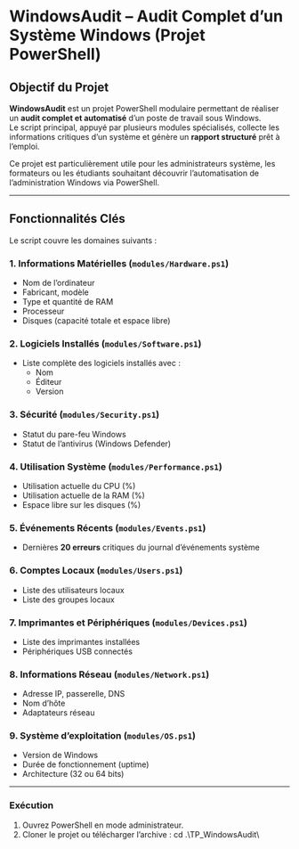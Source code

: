 # WindowsAudit – Audit Complet d’un Système Windows (Projet PowerShell)

## Objectif du Projet

**WindowsAudit** est un projet PowerShell modulaire permettant de réaliser un **audit complet et automatisé** d’un poste de travail sous Windows.  
Le script principal, appuyé par plusieurs modules spécialisés, collecte les informations critiques d’un système et génère un **rapport structuré** prêt à l’emploi.

Ce projet est particulièrement utile pour les administrateurs système, les formateurs ou les étudiants souhaitant découvrir l’automatisation de l’administration Windows via PowerShell.

---

## Fonctionnalités Clés

Le script couvre les domaines suivants :

### 1. Informations Matérielles (`modules/Hardware.ps1`)
- Nom de l’ordinateur
- Fabricant, modèle
- Type et quantité de RAM
- Processeur
- Disques (capacité totale et espace libre)

### 2. Logiciels Installés (`modules/Software.ps1`)
- Liste complète des logiciels installés avec :
  - Nom
  - Éditeur
  - Version

### 3. Sécurité (`modules/Security.ps1`)
- Statut du pare-feu Windows
- Statut de l’antivirus (Windows Defender)

### 4. Utilisation Système (`modules/Performance.ps1`)
- Utilisation actuelle du CPU (%)
- Utilisation actuelle de la RAM (%)
- Espace libre sur les disques (%)

### 5. Événements Récents (`modules/Events.ps1`)
- Dernières **20 erreurs** critiques du journal d’événements système

### 6. Comptes Locaux (`modules/Users.ps1`)
- Liste des utilisateurs locaux
- Liste des groupes locaux

### 7. Imprimantes et Périphériques (`modules/Devices.ps1`)
- Liste des imprimantes installées
- Périphériques USB connectés

### 8. Informations Réseau (`modules/Network.ps1`)
- Adresse IP, passerelle, DNS
- Nom d’hôte
- Adaptateurs réseau

### 9. Système d’exploitation (`modules/OS.ps1`)
- Version de Windows
- Durée de fonctionnement (uptime)
- Architecture (32 ou 64 bits)

---

### Exécution

1. Ouvrez PowerShell en mode administrateur.
2. Cloner le projet ou télécharger l’archive : cd .\TP_WindowsAudit\